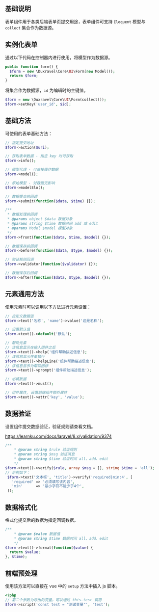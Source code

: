 ## 基础说明

表单组件用于各类后端表单页提交用途，表单组件可支持 `Eloquent` 模型与 `collect` 集合作为数据源。

## 实例化表单

通过以下代码在控制器内进行使用，将模型作为数据源。

```php
public function form() {
  $form = new \Duxravel\Core\UI\Form(new Model());
  return $form;
}
```

将集合作为数据源，`id` 为编辑时的主键值。

```php
$form = new \Duxravel\Core\UI\Form(collect());
$form->setKey('user_id', $id);
```

## 基础方法

可使用的表单基础方法：

```php
// 指定提交地址
$form->action($uri);

// 获取表单数据 - 指定 key 时可获取
$form->info();

// 模型代理 - 可直接操作数据
$form->model();

// 原始模型 - 対数据无影响
$form->modelElo();

// 数据提交前回调
$form->submit(function($data, $time) {});

/**
 * 数据处理前回调
 * @params object $data 数据对象
 * @params string $time 数据时间 add 或 edit
 * @params Model $model 模型对象
 */
$form->front(function($data, $time, $model) {});

// 数据保存前回调
$form->before(function($data, $type, $model) {});

// 验证规则回调
$form->validator(function($validator) {});

// 数据保存后回调
$form->after(function($data, $type, $model) {});
```

## 元素通用方法

使用元素时可以调用以下方法进行元素设置：

```php
// 自定义数据值
$form->text('名称', 'name')->value('这是名称');

// 设置默认值
$form->text()->default('默认');

// 帮助元素
// 该信息显示在输入组件之后
$form->text()->help('组件帮助描述信息');
// 该信息显示在单独行
$form->text()->helpLine('组件帮助描述信息');
// 该信息显示为帮助图标
$form->text()->prompt('组件帮助描述信息');

// 必填数据
$form->text()->must();

// 组件属性, 设置前端组件额外属性
$form->text()->attr('key', 'value');
```

## 数据验证

设置组件提交数据验证，验证规则请查看文档。

https://learnku.com/docs/laravel/8.x/validation/9374

```php
/**
	* @param string $rule 验证规则
	* @param string $msg 验证消息
	* @param string $time 验证时间 all、add、edit
	*/
$form->text()->verify($rule, array $msg = [], string $time = 'all');
// 示例如下：
 $form->text('文本框', 'title')->verify('required|min:4', [
   'required' => '必须填写该内容',
   'min'      => '最小字符不能少于4个',
 ]);
```

## 数据格式化

格式化提交后的数据为指定回调数据。

```php
/**
	* @param $value 数据值
	* @param string $time 数据时间 all、add、edit
	*/
$form->text()->format(function($value) {
  return $value;
}, $time);
```

## 前端预处理

使用该方法可以直接在 vue 中的 `setup` 方法中插入 js 脚本。

```php
<?php
// 第二个参数为导出的变量，可以通过 this.test 调用
$form->script('const test = "测试变量"', 'test');
```